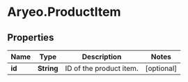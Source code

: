 # Aryeo.ProductItem

## Properties
Name | Type | Description | Notes
------------ | ------------- | ------------- | -------------
**id** | **String** | ID of the product item. | [optional] 
